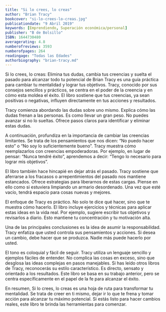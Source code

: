 ```yaml
---
title: "Si lo crees, lo creas"
author: "Brian Tracy"
bookcover: "si-lo-crees-lo-creas.jpg"
publicationdate: "9 Abril 2019"
keywords: [Emprendiendo, Superación económica/personal]
publisher: "B de Bolsillo"
ISBN: 1644730480
averagerating: 4.8
numberofreviews: 3593
numberofpages: 264
readingage: "Todas las Edades"
authorbiography: "brian-tracy.md"
---
```


Si lo crees, lo creas: Elimina tus dudas, cambia tus creencias y suelta el pasado para alcanzar todo tu potencial de Brian Tracy es una guía práctica para cambiar tu mentalidad y lograr tus objetivos. Tracy, conocido por sus consejos sencillos y prácticos, se centra en el poder de la creencia y en cómo esta moldea el éxito. El libro sostiene que tus creencias, ya sean positivas o negativas, influyen directamente en tus acciones y resultados.

Tracy comienza abordando las dudas sobre uno mismo. Explica cómo las dudas frenan a las personas. Es como llevar un gran peso. No puedes avanzar si no lo sueltas. Ofrece pasos claros para identificar y eliminar estas dudas.

A continuación, profundiza en la importancia de cambiar las creencias limitantes. Se trata de los pensamientos que nos dicen: “No puedo hacer esto” o “No soy lo suficientemente bueno”. Tracy muestra cómo reemplazarlos con creencias empoderadoras. Por ejemplo, en lugar de pensar: “Nunca tendré éxito”, aprendemos a decir: “Tengo lo necesario para lograr mis objetivos”.

El libro también hace hincapié en dejar atrás el pasado. Tracy sostiene que aferrarse a los fracasos o arrepentimientos del pasado nos mantiene estancados. Ofrece estrategias para liberarnos de estas cargas. Piense en ello como si estuviera limpiando un armario desordenado. Una vez que esté vacío, tendrá espacio para cosas nuevas y mejores.

El enfoque de Tracy es práctico. No solo te dice qué hacer, sino que te muestra cómo hacerlo. El libro incluye ejercicios y técnicas para aplicar estas ideas en la vida real. Por ejemplo, sugiere escribir tus objetivos y revisarlos a diario. Esto mantiene tu concentración y tu motivación alta.

Una de las principales conclusiones es la idea de asumir la responsabilidad. Tracy enfatiza que usted controla sus pensamientos y acciones. Si desea un cambio, debe hacer que se produzca. Nadie más puede hacerlo por usted.

El tono es coloquial y fácil de seguir. Tracy utiliza un lenguaje sencillo y ejemplos fáciles de entender. No complica las cosas en exceso, sino que desglosa las ideas complejas en pasos manejables.
Si has leído otros libros de Tracy, reconocerás su estilo característico. Es directo, sensato y orientado a los resultados. Este libro se basa en su trabajo anterior, pero se centra específicamente en el papel de la fe para alcanzar el éxito.

En resumen, Si lo crees, lo creas es una hoja de ruta para transformar tu mentalidad. Se trata de creer en ti mismo, dejar ir lo que te frena y tomar acción para alcanzar tu máximo potencial. Si estás listo para hacer cambios reales, este libro te brinda las herramientas para comenzar.